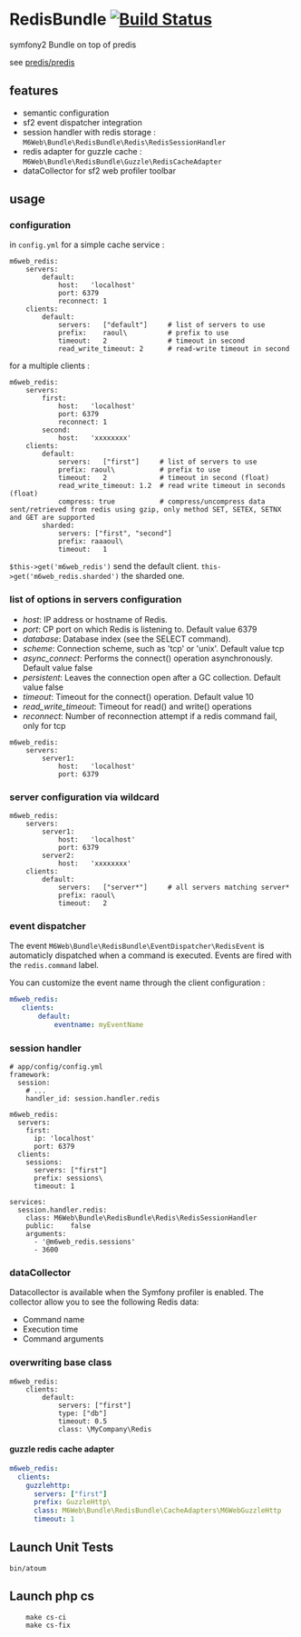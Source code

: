 # RedisBundle [![Build Status](https://travis-ci.org/M6Web/RedisBundle.png?branch=master)](https://travis-ci.org/M6Web/RedisBundle)

symfony2 Bundle on top of predis

see [predis/predis](https://github.com/nrk/predis)

## features

* semantic configuration
* sf2 event dispatcher integration
* session handler with redis storage : ```M6Web\Bundle\RedisBundle\Redis\RedisSessionHandler```
* redis adapter for guzzle cache : ```M6Web\Bundle\RedisBundle\Guzzle\RedisCacheAdapter```
* dataCollector for sf2 web profiler toolbar


## usage

### configuration

in ```config.yml``` for a simple cache service :

```
m6web_redis:
    servers:
        default:
            host:   'localhost'
            port: 6379
            reconnect: 1
    clients:
        default:
            servers:   ["default"]     # list of servers to use
            prefix:    raoul\          # prefix to use
            timeout:   2               # timeout in second
            read_write_timeout: 2      # read-write timeout in second
```

for a multiple clients :

```
m6web_redis:
    servers:
        first:
            host:   'localhost'
            port: 6379
            reconnect: 1
        second:
            host:   'xxxxxxxx'
    clients:
        default:
            servers:   ["first"]     # list of servers to use
            prefix: raoul\           # prefix to use
            timeout:   2             # timeout in second (float)
            read_write_timeout: 1.2  # read write timeout in seconds (float)
            compress: true           # compress/uncompress data sent/retrieved from redis using gzip, only method SET, SETEX, SETNX and GET are supported
        sharded:
            servers: ["first", "second"]
            prefix: raaaoul\
            timeout:   1
```

```$this->get('m6web_redis')``` send the default client. ```this->get('m6web_redis.sharded')``` the sharded one.

### list of options in servers configuration

 - *host*: IP address or hostname of Redis.
 - *port*: CP port on which Redis is listening to. Default value 6379
 - *database*: Database index (see the SELECT command).
 - *scheme*: Connection scheme, such as 'tcp' or 'unix'. Default value tcp
 - *async_connect*: Performs the connect() operation asynchronously. Default value false
 - *persistent*: Leaves the connection open after a GC collection. Default value false
 - *timeout*:  Timeout for the connect() operation. Default value 10
 - *read_write_timeout*: Timeout for read() and write() operations
 - *reconnect*: Number of reconnection attempt if a redis command fail, only for tcp

```
m6web_redis:
    servers:
        server1:
            host:   'localhost'
            port: 6379

```

### server configuration via wildcard

```
m6web_redis:
    servers:
        server1:
            host:   'localhost'
            port: 6379
        server2:
            host:   'xxxxxxxx'
    clients:
        default:
            servers:   ["server*"]     # all servers matching server*
            prefix: raoul\
            timeout:   2
```


### event dispatcher

The event ```M6Web\Bundle\RedisBundle\EventDispatcher\RedisEvent``` is automaticly dispatched when a command is executed. Events are fired with the ```redis.command``` label.

You can customize the event name through the client configuration : 
 
 ```yml
 m6web_redis:
    clients:
        default:
            eventname: myEventName
```            

### session handler

```
# app/config/config.yml
framework:
  session:
    # ...
    handler_id: session.handler.redis

m6web_redis:
  servers:
    first:
      ip: 'localhost'
      port: 6379
  clients:
    sessions:
      servers: ["first"]
      prefix: sessions\
      timeout: 1

services:
  session.handler.redis:
    class: M6Web\Bundle\RedisBundle\Redis\RedisSessionHandler
    public:    false
    arguments:
      - '@m6web_redis.sessions'
      - 3600
```

### dataCollector

Datacollector is available when the Symfony profiler is enabled. The collector allow you to see the following Redis data:

 - Command name
 - Execution time
 - Command arguments

### overwriting base class

```
m6web_redis:
    clients:
        default:
            servers: ["first"]
            type: ["db"]
            timeout: 0.5
            class: \MyCompany\Redis
```

#### guzzle redis cache adapter


```yml
m6web_redis:
  clients:
    guzzlehttp:
      servers: ["first"]
      prefix: GuzzleHttp\
      class: M6Web\Bundle\RedisBundle\CacheAdapters\M6WebGuzzleHttp
      timeout: 1
```

## Launch Unit Tests

```shell
bin/atoum
```

## Launch php cs

```shell
    make cs-ci
    make cs-fix
```
